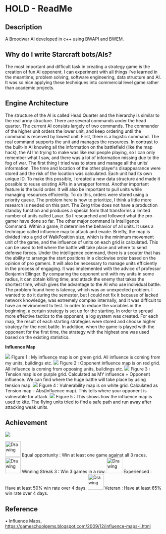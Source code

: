 # HOLD - ReadMe
## Description
A Broodwar AI developed in c++ using BWAPI and BWEM.

## Why do I write Starcraft bots/AIs?
The most important and difficult task in creating a strategy game is the creation of fun AI opponent. I can experiment with all things I've learned in the meantime; problem solving, software engineering, data structure and AI. It was so nice applying these techniques into commercial level game rather than academic projects.

## Engine Architecture
The structure of the AI is called Head Quarter and the hierarchy is similar to the real army structure. There are several commands under the head quarter. The current AI consists largely of two commands. The commander of the higher unit orders the lower unit, and keep ordering until the command is received by lowest unit. First, there is a logistic command. The real command supports the unit and manages the resources. In contrast to the built-in AI knowing all the information on the battlefield (like the map hack), the AI I'm trying to make was like real people playing, so I can only remember what I saw, and there was a lot of information missing due to the fog of war. The first thing I tried was to store and manage all the units' information. The time and location of the other player's disappearance were stored and the risk of the location was calculated. Each unit had its own unique ID. To make this possible, I created a new data structure and made it possible to reuse existing APIs in a wrapper format. Another important feature is the build order. It will also be important to pull units while managing resources efficiently. To do this, orders were stored using a priority queue. The problem here is how to prioritize, I think a little more research is needed on this part. The Zerg tribe does not have a production standby function and produces a special form that transforms a limited number of units called Lavar. So I researched and followed what the pro-gamer have done so far.
The other major command is Intelligence Command. Within a game, it determine the behavior of all units. It uses a technique called influence map to attack and evade. Briefly, the map is divided into a grid of WalkPosition size, which is the minimum movement unit of the game, and the influence of units on each grid is calculated. This can be used to tell where the battle will take place and where to send defense forces. Under the intelligence command, there is a scouter that has the ability to arrange the start positions in a clockwise order based on the opinion of pro gamers. It will also be necessary to manage units efficiently in the process of engaging. It was implemented with the advice of professor Benjamin Ellinger. By comparing the opponent unit with my units in some radius, it can obtain killing time, and attack the enemy that takes the shortest time, which gives the advantage to the AI who use individual battle. The problem found here is latency, which was an unexpected problem. I wanted to do it during the semester, but I could not fix it because of lacked network knowledge, was extremely complex internally, and it was difficult to have an environment to test. In order to reduce the variables in the beginning, a certain strategy is set up for the starting. In order to spread more effective tactics to the opponent, a log system was created. For each map, the result of each starting strategies were stored and choose higher strategy for the next battle. In addition, when the game is played with the opponent for the first time, the strategy with the highest one was used based on the existing statistics.


**Influence Map**

![](https://github.com/yeongki/yeongki.github.io/img/fig1.png)
Figure 1 : My influence map is on green grid. All influence is coming from my units, buildings etc.
![](https://github.com/yeongki/yeongki.github.io/img/fig2.png)
Figure 2 : Opponent influence map is on red grid. All influence is coming from opposing units, buildings etc.
![](https://github.com/yeongki/yeongki.github.io/img/fig3.png)
Figure 3 : Tension map is on purple grid. Calculated as MY influence + Opponent influence. We can find where the huge battle will take place by using tension map.
![](https://github.com/yeongki/yeongki.github.io/img/fig4.png)
Figure 4 : Vulnerability map is on white grid. Calculated as Tension map – Abs(Influence map). This tells where your opponent is vulnerable for attack.
![](https://github.com/yeongki/yeongki.github.io/img/fig5.png)
Figure 5 : This shows how the influence map is used to kite. The flying units tried to find a safe path and run away after attacking weak units.

## Achievement
![](https://github.com/yeongki/yeongki.github.io/img/feb14.2018_6th.jpg)

<img src="https://sscaitournament.com/images/achievements/equalOpportunity.png" alt="Drawing" style="width: 50px;"/> Equal opportunity : Win at least one game against all 3 races.
<img src="https://sscaitournament.com/images/achievements/winningStreak3.png" alt="Drawing" style="width: 50px;"/> Winning Streak 3 : Win 3 games in a row.
<img src="https://sscaitournament.com/images/achievements/experienced.png" alt="Drawing" style="width: 50px;"/> Experienced : Have at least 50% win rate over 4 days.
<img src="https://sscaitournament.com/images/achievements/veteran.png" alt="Drawing" style="width: 50px;"/> Veteran : Have at least 65% win rate over 4 days.

## Reference
•	Influence Maps, https://gameschoolgems.blogspot.com/2009/12/influence-maps-i.html

